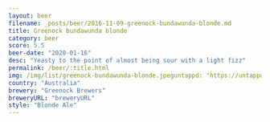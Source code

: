 ```yaml
---
layout: beer
filename: _posts/beer/2016-11-09-greenock-bundawunda-blonde.md
title: Greenock bundawunda blonde
category: beer
score: 5.5
beer-date: "2020-01-16"
desc: "Yeasty to the point of almost being sour with a light fizz"
permalink: /beer/:title.html
img: /img/list/greenock-bundawunda-blonde.jpeguntappd: "https://untappd.com/b/greenock-brewers-bunawunda-blonde/1353985"
country: "Australia"
brewery: "Greenock Brewers"
breweryURL: "breweryURL"
style: "Blonde Ale"
---
```

